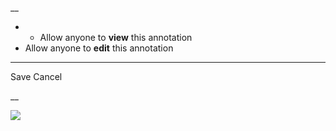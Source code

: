 __

  *   * Allow anyone to **view** this annotation
  * Allow anyone to **edit** this annotation



* * *

Save Cancel

__




![](https://bat.bing.com/action/0?ti=56018282&Ver=2&mid=3b27850e-ab60-4a1a-adbd-8e8d3d9e2732&sid=201ffde0635411ee902411d77b750559&vid=20202bf0635411ee9ac03f2e618b0b9f&vids=0&msclkid=N&pi=0&lg=en-US&sw=800&sh=600&sc=24&nwd=1&tl=Shortform%20%7C%20An%20American%20Sickness&p=https%3A%2F%2Fwww.shortform.com%2Fapp%2Fbook%2Fan-american-sickness%2Fchapter-13&r=&lt=307&evt=pageLoad&sv=1&rn=946377)
